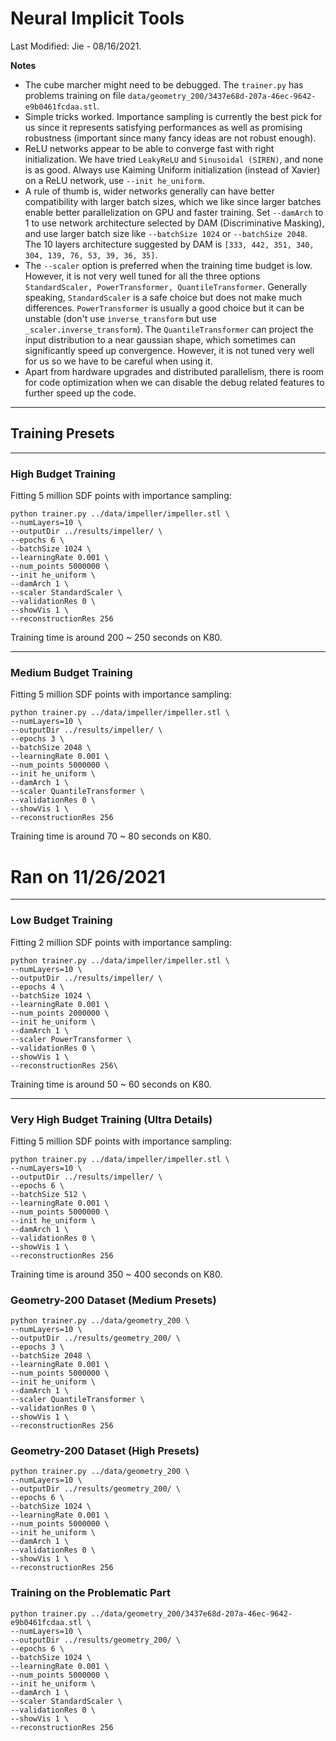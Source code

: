 # Neural Implicit Tools
Last Modified: Jie - 08/16/2021.

**Notes**
- The cube marcher might need to be debugged. The `trainer.py` has problems training on file `data/geometry_200/3437e68d-207a-46ec-9642-e9b0461fcdaa.stl`.
- Simple tricks worked. Importance sampling is currently the best pick for us since it represents satisfying performances as well as promising robustness (important since many fancy ideas are not robust enough).
- ReLU networks appear to be able to converge fast with right initialization. We have tried `LeakyReLU` and `Sinusoidal (SIREN)`, and none is as good. Always use Kaiming Uniform initialization (instead of Xavier) on a ReLU network, use `--init he_uniform`.
- A rule of thumb is, wider networks generally can have better compatibility with larger batch sizes, which we like since larger batches enable better parallelization on GPU and faster training. Set `--damArch` to 1 to use network architecture selected by DAM (Discriminative Masking), and use larger batch size like `--batchSize 1024` or `--batchSize 2048`. The 10 layers architecture suggested by DAM is `[333, 442, 351, 340, 304, 139, 76, 53, 39, 36, 35]`.
- The `--scaler` option is preferred when the training time budget is low. However, it is not very well tuned for all the three options `StandardScaler, PowerTransformer, QuantileTransformer`. Generally speaking, `StandardScaler` is a safe choice but does not make much differences. `PowerTransformer` is usually a good choice but it can be unstable (don't use `inverse_transform` but use `_scaler.inverse_transform`). The `QuantileTransformer` can project the input distribution to a near gaussian shape, which sometimes can significantly speed up convergence. However, it is not tuned very well for us so we have to be careful when using it.
- Apart from hardware upgrades and distributed parallelism, there is room for code optimization when we can disable the debug related features to further speed up the code.

-----

## Training Presets

----
### High Budget Training
Fitting 5 million SDF points with importance sampling:

```
python trainer.py ../data/impeller/impeller.stl \
--numLayers=10 \
--outputDir ../results/impeller/ \
--epochs 6 \
--batchSize 1024 \
--learningRate 0.001 \
--num_points 5000000 \
--init he_uniform \
--damArch 1 \
--scaler StandardScaler \
--validationRes 0 \
--showVis 1 \
--reconstructionRes 256
```
Training time is around 200 ~ 250 seconds on K80.

----
### Medium Budget Training
Fitting 5 million SDF points with importance sampling:

```
python trainer.py ../data/impeller/impeller.stl \
--numLayers=10 \
--outputDir ../results/impeller/ \
--epochs 3 \
--batchSize 2048 \
--learningRate 0.001 \
--num_points 5000000 \
--init he_uniform \
--damArch 1 \
--scaler QuantileTransformer \
--validationRes 0 \
--showVis 1 \
--reconstructionRes 256
```
Training time is around 70 ~ 80 seconds on K80.
# Ran on 11/26/2021

---
### Low Budget Training
Fitting 2 million SDF points with importance sampling:

```
python trainer.py ../data/impeller/impeller.stl \
--numLayers=10 \
--outputDir ../results/impeller/ \
--epochs 4 \
--batchSize 1024 \
--learningRate 0.001 \
--num_points 2000000 \
--init he_uniform \
--damArch 1 \
--scaler PowerTransformer \
--validationRes 0 \
--showVis 1 \
--reconstructionRes 256\
```
Training time is around 50 ~ 60 seconds on K80.

---
### Very High Budget Training (Ultra Details)
Fitting 5 million SDF points with importance sampling:

```
python trainer.py ../data/impeller/impeller.stl \
--numLayers=10 \
--outputDir ../results/impeller/ \
--epochs 6 \
--batchSize 512 \
--learningRate 0.001 \
--num_points 5000000 \
--init he_uniform \
--damArch 1 \
--validationRes 0 \
--showVis 1 \
--reconstructionRes 256
```
Training time is around 350 ~ 400 seconds on K80.

### Geometry-200 Dataset (Medium Presets)
```
python trainer.py ../data/geometry_200 \
--numLayers=10 \
--outputDir ../results/geometry_200/ \
--epochs 3 \
--batchSize 2048 \
--learningRate 0.001 \
--num_points 5000000 \
--init he_uniform \
--damArch 1 \
--scaler QuantileTransformer \
--validationRes 0 \
--showVis 1 \
--reconstructionRes 256
```
### Geometry-200 Dataset (High Presets)
```
python trainer.py ../data/geometry_200 \
--numLayers=10 \
--outputDir ../results/geometry_200/ \
--epochs 6 \
--batchSize 1024 \
--learningRate 0.001 \
--num_points 5000000 \
--init he_uniform \
--damArch 1 \
--validationRes 0 \
--showVis 1 \
--reconstructionRes 256
```

### Training on the Problematic Part
```
python trainer.py ../data/geometry_200/3437e68d-207a-46ec-9642-e9b0461fcdaa.stl \
--numLayers=10 \
--outputDir ../results/geometry_200/ \
--epochs 6 \
--batchSize 1024 \
--learningRate 0.001 \
--num_points 5000000 \
--init he_uniform \
--damArch 1 \
--scaler StandardScaler \
--validationRes 0 \
--showVis 1 \
--reconstructionRes 256
```
